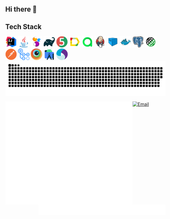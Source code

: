 ## Hi there 👋

## Tech Stack
<div align="left">
    <code><img alt='IntelliJ IDEA' height='36' title='IntelliJ IDEA' src='intellij-idea.svg'></code>
    <code><img alt='Java' height='36' title='Java' src='java.svg'></code>
    <code><img alt='Selenide' height='36' title='Selenide' src='selenide.svg'></code>
    <!-- <code><img alt='Selenium' height='42' title='Selenium' src='images/selenium.svg'></code> -->
    <code><img alt='Gradle' height='36' title='Gradle' src='gradle.svg'></code>
    <code><img alt='JUnit5' height='36' title='JUnit5' src='junit5.svg'></code>
    <code><img alt='Allure Report' height='36' title='Allure Report' src='allure-report.svg'></code>
    <code><img alt='Allure TestOps' height='36' title='Allure TestOps' src='allure-testops.svg'></code>
    <code><img alt='Jenkins' height='36' title='Jenkins' src='jenkins.svg'></code>
    <code><img alt='Selenoid' height='36' title='Selenoid' src='selenoid.svg'></code>
    <code><img alt='Docker' height='36' title='Docker' src='docker.svg'></code>
    <code><img alt='PostgreSQL' height='36' title='PostgreSQL' src='postgressql.svg'></code>
    <code><img alt='Rest-Assured' height='36' title='REST-Assured' src='rest-assured.svg'></code>
    <code><img alt='Postman' height='36' title='Postman' src='postman.svg'></code>
    <!-- <code><img alt='Git' height='38' title='Git' src='images/git.svg'></code> -->
    <code><img alt='GitHub Actions' height='36' title='GitHub Actions' src='github-actions.svg'></code>
    <!-- <code><img alt='GitHub' height='42' title='GitHub' src='images/github.svg'></code> -->
    <code><img alt='BrowserStack' height='36' title='BrowserStack' src='browserstack.svg'></code>
    <code><img alt='Android Studio' height='36' title='Android Studio' src='android-studio.svg'></code>
    <code><img alt='Appium' height='36' title='Appium' src='appium.svg'></code>
    <!-- <code><img alt='Jira' height='42' title='Jira' src='images/jira.svg'></code> -->
    <!-- <code><img alt='Markdown' height='42' title='Markdown' src='images/markdown.svg'></code> -->
    <!-- <code><img alt='HTML5' height='42' title='HTML5' src='images/html5.svg'></code>
    <code><img alt='CSS3' height='42' title='CSS3' src='images/css3.svg'></code> -->
    <!-- <code><img alt='Telegram' height='42' title='Telegram' src='images/telegram.svg'></code> -->
    <!-- <code><img alt='Spring' height='42' title='Spring' src='images/spring.svg'></code> -->
    <!-- <code><img alt='VSCVisual Studio Code' height='42' title='Visual Studio Code' src='images/vs-code.svg'></code> -->
    <!-- <code><img alt='Python' height='42' title='Python' src='images/python.svg'></code> -->
    <!-- <code><img alt='Figma' height='42' title='Figma' src='images/figma.svg'></code> -->
    <!-- <code><img alt='Photoshop' height='42' title='Photoshop' src='images/photoshop.svg'></code> -->
</div>

<picture>
    <source media="(prefers-color-scheme: dark)" srcset="https://raw.githubusercontent.com/AlexLog94/AlexLog94/output/github-snake-dark.svg" />
    <source media="(prefers-color-scheme: light)" srcset="https://raw.githubusercontent.com/AlexLog94/AlexLog94/output/github-snake.svg" />
    <img alt="github-snake" src="https://raw.githubusercontent.com/AlexLog94/AlexLog94/output/github-snake.svg" />
</picture>

<!-- <p align="left"><img src="metrics.plugin.starlists.languages.svg" alt="Metrics languages"</p> -->

<!-- <p align="left"><img src="metrics.svg" alt="Metrics" width="400"></p> -->

[<img align="left" width="400" alt="Achievements" src="metrics.plugin.achievements.compact.svg">](#)
[<img align="right" width="400" alt="Starlists" src="metrics.plugin.starlists.languages.svg">](#)


<a href="mailto:sergey.konoplev@gmail.com?subject=Hello%20Sergey%20Konoplev&body=I%20would%20like%20to%20get%20in%20touch%20with%20you." target="_blank" rel="noopener noreferrer">
    <img src="https://img.shields.io/badge/Email-333333?style=for-the-badge&logo=gmail&logoColor=white" alt="Email">
</a>



<!-- <img src="metrics.plugin.achievements.compact.svg" alt="Achievements" style="width: 400px;"/> -->
<!-- <img src="metrics.plugin.starlists.languages.svg" alt="Starlists" style="width: 400px;"/> -->
